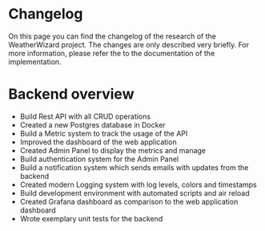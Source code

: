 # Changelog

On this page you can find the changelog of the research of the WeatherWizard project.
The changes are only described very briefly. For more information, please refer the to the documentation of the implementation.

# Backend overview

- Build Rest API with all CRUD operations
- Created a new Postgres database in Docker
- Build a Metric system to track the usage of the API
- Improved the dashboard of the web application
- Created Admin Panel to display the metrics and manage 
- Build authentication system for the Admin Panel
- Build a notification system which sends emails with updates from the backend
- Created modern Logging system with log levels, colors and timestamps
- Build development environment with automated scripts and air reload
- Created Grafana dashboard as comparison to the web application dashboard
- Wrote exemplary unit tests for the backend

